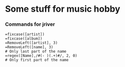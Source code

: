 # Some stuff for music hobby

### Commands for jriver
```
=fixcase([artist])
=fixcase([album])
=RemoveLeft([artist], 3)
=RemoveLeft([name], 3)
# Only last part of the name
=regex([Name],/#(- )(.+)#/, 2, 0)
# Only first part of the name
```
